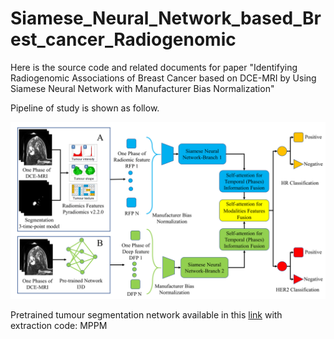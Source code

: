 # Siamese_Neural_Network_based_Brest_cancer_Radiogenomic

Here is the source code and related documents for paper "Identifying Radiogenomic Associations of Breast Cancer based on DCE-MRI by Using Siamese Neural Network with Manufacturer Bias Normalization"

Pipeline of study is shown as follow.

![Image text](https://github.com/FORRESTHUACHEN/Siamese_Neural_Network_based_Brest_cancer_Radiogenomic/blob/main/Figure%201.png)

Pretrained tumour segmentation network available in this [link](https://pan.baidu.com/s/1glWOIkcVfzhBVqc9KZ2lxA) with extraction code: MPPM
